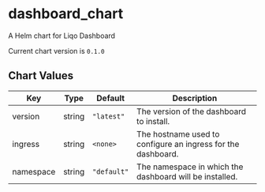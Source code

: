 dashboard_chart
==========
A Helm chart for Liqo Dashboard

Current chart version is `0.1.0`

## Chart Values

| Key | Type | Default | Description |
|-----|------|---------|-------------|
| version | string | `"latest"` | The version of the dashboard to install. |
| ingress | string | `<none>` | The hostname used to configure an ingress for the dashboard. |
| namespace | string | `"default"` | The namespace in which the dashboard will be installed. |
